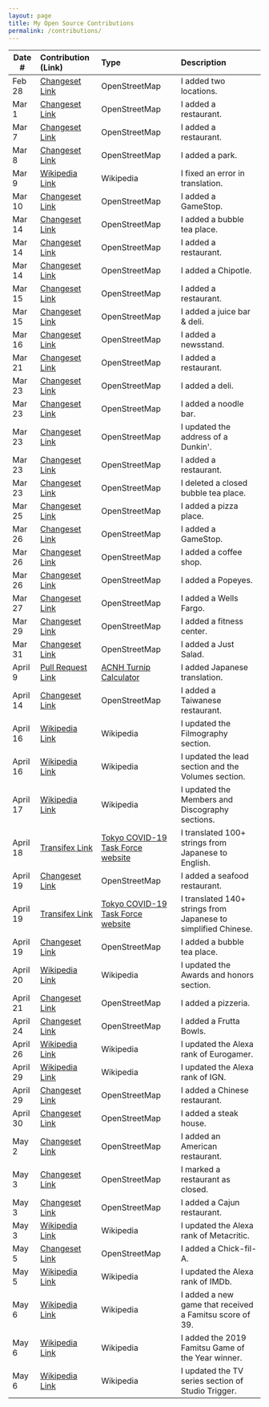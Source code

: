 ```yaml
---
layout: page
title: My Open Source Contributions
permalink: /contributions/
---
```


<!--
Type of the contribution should be "Wikipedia edit", "OpenStreet Map feature", "Documentation", "Course website", "Blog",
"Browse Add-on", etc.

The description should include a brief summary of what you did.

Replace the first row with your own contribution. 

-->


| Date #       | Contribution (Link)  | Type  | Description |
|---|:---|:---|:---|
| Feb 28  |[Changeset Link](https://www.openstreetmap.org/changeset/81611980#map=19/40.72756/-74.03154)  |  OpenStreetMap   | I added two locations.      |
| Mar 1    |[Changeset Link](https://www.openstreetmap.org/changeset/81655846#map=18/40.72602/-74.03252)     | OpenStreetMap    |I added a restaurant.      |
| Mar 7 | [Changeset Link](https://www.openstreetmap.org/changeset/81909709#map=19/40.72687/-73.98753) |OpenStreetMap    |I added a restaurant.|
| Mar 8 | [Changeset Link](https://www.openstreetmap.org/changeset/81926978) | OpenStreetMap | I added a park.|
| Mar 9 | [Wikipedia Link](https://zh.wikipedia.org/w/index.php?title=%E7%A9%86%E7%BD%95%E9%BB%98%E5%BE%B7%C2%B7%E6%9C%AC%C2%B7%E8%96%A9%E5%8B%92%E6%9B%BC&oldid=58542495) | Wikipedia | I fixed an error in translation.|
|Mar 10 | [Changeset Link](https://www.openstreetmap.org/changeset/82025075) | OpenStreetMap | I added a GameStop.|
|Mar 14 | [Changeset Link](https://www.openstreetmap.org/changeset/82206718) | OpenStreetMap | I added a bubble tea place.|
|Mar 14 | [Changeset Link](https://www.openstreetmap.org/changeset/82206762) | OpenStreetMap | I added a restaurant.|
|Mar 14 | [Changeset Link](https://www.openstreetmap.org/changeset/82206783) | OpenStreetMap | I added a Chipotle.|
|Mar 15 | [Changeset Link](https://www.openstreetmap.org/changeset/82235129) | OpenStreetMap | I added a restaurant. |
|Mar 15 | [Changeset Link](https://www.openstreetmap.org/changeset/82235278) | OpenStreetMap | I added a juice bar & deli. |
|Mar 16 | [Changeset Link](https://www.openstreetmap.org/changeset/82279896) | OpenStreetMap | I added a newsstand. |
|Mar 21 | [Changeset Link](https://www.openstreetmap.org/changeset/82474244) | OpenStreetMap | I added a restaurant.|
|Mar 23 | [Changeset Link](https://www.openstreetmap.org/changeset/82544574) | OpenStreetMap | I added a deli.|
|Mar 23 | [Changeset Link](https://www.openstreetmap.org/changeset/82544620) | OpenStreetMap | I added a noodle bar.|
|Mar 23 | [Changeset Link](https://www.openstreetmap.org/changeset/82544688) | OpenStreetMap | I updated the address of a Dunkin'. |
|Mar 23 | [Changeset Link](https://www.openstreetmap.org/changeset/82544708) | OpenStreetMap | I added a restaurant.|
|Mar 23 | [Changeset Link](https://www.openstreetmap.org/changeset/82544771) | OpenStreetMap | I deleted a closed bubble tea place. |
|Mar 25 | [Changeset Link](https://www.openstreetmap.org/changeset/82637550) | OpenStreetMap | I added a pizza place. |
|Mar 26 | [Changeset Link](https://www.openstreetmap.org/changeset/82684796) | OpenStreetMap | I added a GameStop. |
|Mar 26 | [Changeset Link](https://www.openstreetmap.org/changeset/82684853) | OpenStreetMap | I added a coffee shop. |
|Mar 26 | [Changeset Link](https://www.openstreetmap.org/changeset/82684907) | OpenStreetMap | I added a Popeyes. |
|Mar 27 | [Changeset Link](https://www.openstreetmap.org/changeset/82737231) | OpenStreetMap | I added a Wells Fargo. |
|Mar 29 | [Changeset Link](https://www.openstreetmap.org/changeset/82796748) | OpenStreetMap | I added a fitness center. |
|Mar 31 | [Changeset Link](https://www.openstreetmap.org/changeset/82876991) | OpenStreetMap | I added a Just Salad.|
|April 9 | [Pull Request Link](https://github.com/elxris/Turnip-Calculator/pull/50) |[ACNH Turnip Calculator](https://github.com/elxris/Turnip-Calculator)| I added Japanese translation. |
|April 14 | [Changeset Link](https://www.openstreetmap.org/changeset/83536481) | OpenStreetMap | I added a Taiwanese restaurant. |
|April 16 | [Wikipedia Link](https://zh.wikipedia.org/w/index.php?title=%E5%A0%BA%E9%9B%85%E4%BA%BA&oldid=59203239) | Wikipedia | I updated the Filmography section. |
|April 16 | [Wikipedia Link](https://en.wikipedia.org/w/index.php?title=J%C5%ABhan_Shuttai!&oldid=951424660) | Wikipedia | I updated the lead section and the Volumes section. |
|April 17 | [Wikipedia Link](https://en.wikipedia.org/w/index.php?title=%3DLOVE&oldid=951615443) | Wikipedia | I updated the Members and Discography sections. |
|April 18 | [Transifex Link](https://www.transifex.com/stopcovid19-tokyo/stopcovid19tokyo/translate/#en/assets-locales-ja-json--development/283235113?q=translator%3Ayzkzm) | [Tokyo COVID-19 Task Force website](https://github.com/tokyo-metropolitan-gov/covid19) | I translated 100+ strings from Japanese to English. |
|April 19 | [Changeset Link](https://www.openstreetmap.org/changeset/83760294) | OpenStreetMap | I added a seafood restaurant. |
|April 19 | [Transifex Link](https://www.transifex.com/stopcovid19-tokyo/stopcovid19tokyo/translate/#zh_CN/assets-locales-ja-json--development/288107157?q=translator%3Ayzkzm) | [Tokyo COVID-19 Task Force website](https://github.com/tokyo-metropolitan-gov/covid19) | I translated 140+ strings from Japanese to simplified Chinese. |
|April 19 | [Changeset Link](https://www.openstreetmap.org/changeset/83787272) | OpenStreetMap | I added a bubble tea place. |
|April 20 | [Wikipedia Link](https://en.wikipedia.org/w/index.php?title=AKB48&oldid=952100701) | Wikipedia | I updated the Awards and honors section. |
|April 21 | [Changeset Link](https://www.openstreetmap.org/changeset/83908282) | OpenStreetMap | I added a pizzeria. |
|April 24 | [Changeset Link](https://www.openstreetmap.org/changeset/84084233) | OpenStreetMap | I added a Frutta Bowls. |
|April 26 | [Wikipedia Link](https://en.wikipedia.org/w/index.php?title=Eurogamer&oldid=953363891) | Wikipedia | I updated the Alexa rank of Eurogamer. |
|April 29 | [Wikipedia Link](https://en.wikipedia.org/w/index.php?title=IGN&oldid=953987963) |Wikipedia | I updated the Alexa rank of IGN.|
|April 29 | [Changeset Link](https://www.openstreetmap.org/changeset/84373134#map=19/40.72836/-74.03424) | OpenStreetMap | I added a Chinese restaurant. |
|April 30 | [Changeset Link](https://www.openstreetmap.org/changeset/84442081) | OpenStreetMap | I added a steak house. |
|May 2 | [Changeset Link](https://www.openstreetmap.org/changeset/84545106) | OpenStreetMap | I added an American restaurant.|
|May 3 | [Changeset Link](https://www.openstreetmap.org/changeset/84584205) | OpenStreetMap | I marked a restaurant as closed. |
|May 3 | [Changeset Link](https://www.openstreetmap.org/changeset/84584298) | OpenStreetMap | I added a Cajun restaurant. |
|May 3 | [Wikipedia Link](https://en.wikipedia.org/wiki/Metacritic) | Wikipedia | I updated the Alexa rank of Metacritic. |
|May 5 | [Changeset Link](https://www.openstreetmap.org/changeset/84727574) | OpenStreetMap | I added a Chick-fil-A. |
|May 5 | [Wikipedia Link](https://en.wikipedia.org/w/index.php?title=IMDb&oldid=955135939) | Wikipedia | I updated the Alexa rank of IMDb. |
|May 6 | [Wikipedia Link](https://zh.wikipedia.org/w/index.php?title=Fami%E9%80%9A&oldid=59525448) | Wikipedia | I added a new game that received a Famitsu score of 39. |
|May 6 | [Wikipedia Link](https://en.wikipedia.org/w/index.php?title=Famitsu_scores&oldid=955142281) | Wikipedia | I added the 2019 Famitsu Game of the Year winner. |
|May 6 | [Wikipedia Link](https://en.wikipedia.org/w/index.php?title=Studio_Trigger&oldid=955145941) | Wikipedia | I updated the TV series section of Studio Trigger. |
